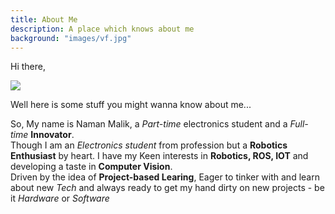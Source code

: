 ```yaml
---
title: About Me
description: A place which knows about me
background: "images/vf.jpg"
---
```

Hi there,

<!-- ![Drag Racing](/image.jpg) -->
![](/image.jpg#floatright)

Well here is some stuff you might wanna know about me...

So, My name is Naman Malik, a *Part-time* electronics student and a *Full-time* **Innovator**.     
Though I am an *Electronics student* from profession but a **Robotics Enthusiast** by heart.
I have my Keen interests in **Robotics, ROS, IOT** and developing a taste in **Computer Vision**.     
Driven by the idea of **Project-based Learing**, Eager to tinker with and learn about new *Tech* 
and always ready to get my hand dirty on new projects - be it *Hardware* or *Software*
